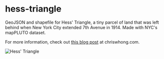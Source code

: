 hess-triangle
=============

GeoJSON and shapefile for Hess' Triangle, a tiny parcel of land that was left behind when New York City extended 7th Avenue in 1914.  Made with NYC's mapPLUTO dataset.

For more information, check out [this blog post](http://chriswhong.com/open-data/in-search-of-hess-triangle-part-1/) at chriswhong.com.

![Hess' Triangle](http://chriswhong.com/wp-content/uploads/2014/09/5951834527_0fea53643c_b.jpg)
